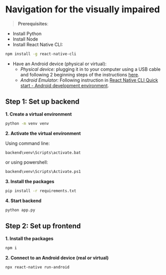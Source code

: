 # Navigation for the visually impaired

> **Prerequisites**:

-   Install Python
-   Install Node
-   Install React Native CLI:

```bash
npm install -g react-native-cli
```

-   Have an Android device (physical or virtual):
    -   _Physical device:_ plugging it in to your computer using a USB cable and following 2 beginning steps of the instructions [here](https://reactnative.dev/docs/running-on-device).
    -   _Android Emulator:_ Following instruction in [React Native CLI Quick start - Android development environment](https://reactnative.dev/docs/environment-setup).

## Step 1: Set up backend

**1. Create a virtual environment**

```bash
python -m venv venv
```

**2. Activate the virtual environment**

Using command line:

```bash
backend\venv\Scripts\activate.bat
```

or using powershell:

```bash
backend\venv\Scripts\Activate.ps1
```

**3. Install the packages**

```bash
pip install -r requirements.txt
```

**4. Start backend**

```bash
python app.py
```

## Step 2: Set up frontend

**1. Install the packages**

```bash
npm i
```

**2. Connect to an Android device (real or virtual)**

```bash
npx react-native run-android
```

